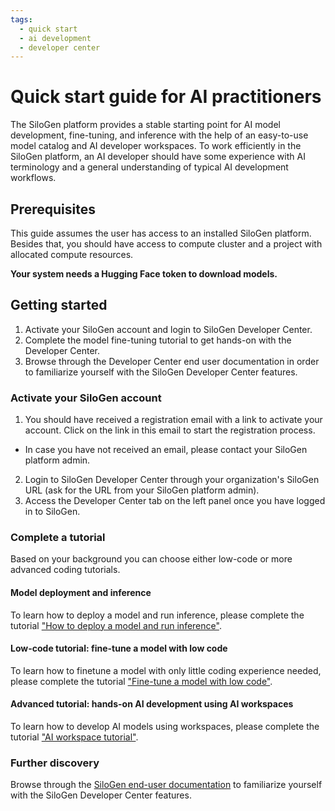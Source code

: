 ```yaml
---
tags:
  - quick start
  - ai development
  - developer center
---
```


# Quick start guide for AI practitioners

The SiloGen platform provides a stable starting point for AI model development, fine-tuning, and inference with the help of an easy-to-use model catalog and AI developer workspaces. To work efficiently in the SiloGen platform, an AI developer should have some experience with AI terminology and a general understanding of typical AI development workflows.

## Prerequisites

This guide assumes the user has access to an installed SiloGen platform. Besides that, you should have access to compute cluster and a project with allocated compute resources.

**Your system needs a Hugging Face token to download models.**

## Getting started

1. Activate your SiloGen account and login to SiloGen Developer Center.
2. Complete the model fine-tuning tutorial to get hands-on with the Developer Center.
3. Browse through the Developer Center end user documentation in order to familiarize yourself with the SiloGen Developer Center features.

### Activate your SiloGen account

1. You should have received a registration email with a link to activate your account. Click on the link in this email to start the registration process.
  - In case you have not received an email, please contact your SiloGen platform admin.
2. Login to SiloGen Developer Center through your organization's SiloGen URL (ask for the URL from your SiloGen platform admin).
3. Access the Developer Center tab on the left panel once you have logged in to SiloGen.

### Complete a tutorial

Based on your background you can choose either low-code or more advanced coding tutorials.

#### Model deployment and inference

To learn how to deploy a model and run inference, please complete the tutorial ["How to deploy a model and run inference"](../core/docs/developer-center/inference/how-to-deploy-and-inference.md).


#### Low-code tutorial: fine-tune a model with low code

To learn how to finetune a model with only little coding experience needed, please complete the tutorial ["Fine-tune a model with low code"](../tutorials/low-code-fine-tuning-tutorial.md).

#### Advanced tutorial: hands-on AI development using AI workspaces

To learn how to develop AI models using workspaces, please complete the tutorial ["AI workspace tutorial"](../tutorials/ai-workspace-tutorial.md).

### Further discovery

Browse through the [SiloGen end-user documentation](https://docs.silogen.ai/core/docs/developer-center/overview/) to familiarize yourself with the SiloGen Developer Center features.
